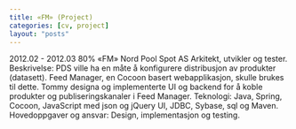 ```yaml
---
title: «FM» (Project)
categories: [cv, project]
layout: "posts"
---
```


2012.02 - 2012.03	80%	«FM»
Nord Pool Spot AS
Arkitekt, utvikler og tester.
Beskrivelse: PDS ville ha en måte å konfigurere distribusjon av produkter (datasett). Feed Manager, en Cocoon basert webapplikasjon, skulle brukes til dette.
Tommy designa og implementerte UI og backend for å koble produkter og publiseringskanaler i Feed Manager.
Teknologi: Java, Spring, Cocoon, JavaScript med json og jQuery UI, JDBC, Sybase, sql og Maven.
Hovedoppgaver og ansvar: Design, implementasjon og testing.
